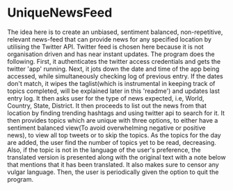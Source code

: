 # UniqueNewsFeed
The idea here is to create an unbiased, sentiment balanced, non-repetitive, relevant news-feed that can provide news for any specified location by utilising the Twitter API. Twitter feed is chosen here because it is not organisation driven and has near instant updates. The program does the following. First, it authenticates the twitter access credentials and gets the twitter 'app' running. Next, it jots down the date and time of the app being accessed, while simultaneously checking log of previous entry. If the dates don't match, it wipes the taglist(which is instrumental in keeping track of topics completed, will be explained later in this 'readme') and  updates last entry log. It then asks user for the type of news expected, i.e, World, Country, State, District. It then proceeds to list out the news from that location by finding trending hashtags and using twitter api to search for it. It then provides topics which are unique with three options, to either have a sentiment balanced view(To avoid overwhelming negative or positive news), to view all top tweets or to skip the topics. As the topics for the day are added, the user find the number of topics yet to be read, decreasing. Also, if the topic is not in the language of the user's preference, the translated version is presented along with the original text with a note below that mentions that it has been translated. It also makes sure to censor any vulgar language. Then, the user is periodically given the option to quit the program.
